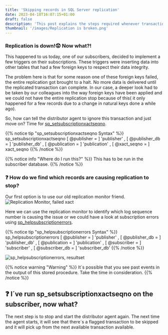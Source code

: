 ```yaml
---
title: 'Skipping records in SQL Server replication'
date: 2023-04-18T16:07:15+01:00
draft: false
description: 'This post explains the steps required whenever transactional replication is stopped due to an error on the subscriber and we want to force it to continue by ignoring the problematic transaction'
thumbnail: '/images/Replication is broken.png'
---
```


### **Replication is down!😟 Now what?!**

This happened to us today, one of our subscribers, decided to implement a few triggers on their subscriptions. These triggers were inserting data into other tables that had a few foreign keys to respect their data integrity.

The problem here is that for some reason one of these foreign keys failed, the entire replication got brought to a halt. No more data is delivered until the replicated transaction can complete.
In our case, a deeper look had to be taken by our colleagues into the way foreign keys have been applied and we could not have the entire replication stop because of this( it only happened for a few records due to a change in natural keys done a while ago).

So, how can tell the distributor agent to ignore this transaction and just move on?
Time for [sp_setsubscriptionxactseqno](https://learn.microsoft.com/en-us/sql/relational-databases/system-stored-procedures/sp-setsubscriptionxactseqno-transact-sql?view=sql-server-ver16).

{{% notice tip "sp_setsubscriptionxactseqno Syntax" %}}
sp_setsubscriptionxactseqno [ @publisher = ] 'publisher'
, [ @publisher_db = ] 'publisher_db'
, [ @publication = ] 'publication'
, [ @xact_seqno = ] xact_seqno
{{% /notice %}}

{{% notice info "Where do I run this?" %}}
This has to be run in the subscriber database.
{{% /notice %}}

### ❓ How do we find which records are causing replication to stop?

Our first option is to use our old replication monitor friend.
![Replication Monitor, failed xact](/images/replication-monitor-xact-failed.png)

Here we can use the replication monitor to identify which log sequence number is causing the issue or we could have a look at subscription errors using [sp_helpsubscriptionerrors](https://learn.microsoft.com/en-us/sql/relational-databases/system-stored-procedures/sp-setsubscriptionxactseqno-transact-sql?view=sql-server-ver16).

{{% notice tip "sp_helpsubscriptionerrors Syntax" %}}
sp_helpsubscriptionerrors [ @publisher = ] 'publisher'
, [ @publisher_db = ] 'publisher_db'
, [ @publication = ] 'publication'
, [ @subscriber = ] 'subscriber'
, [ @subscriber_db = ] 'subscriber_db'
{{% /notice %}}

![sp_helpsubscriptionerrors, resultset](/images/replication-skip-records-helpsubscriptionerrors.png)

{{% notice warning "Warning" %}}
It´s possible that you see past events in the output of this stored procedure. Take the time in consideration.
{{% /notice %}}

## ❓ I´ve run sp_setsubscriptionxactseqno on the subscriber, now what?

The next step is to stop and start the distributor agent again. The next time the agent starts, it will see that there´s a flagged transaction to be skipped and it will pick up from the next available transaction available.
